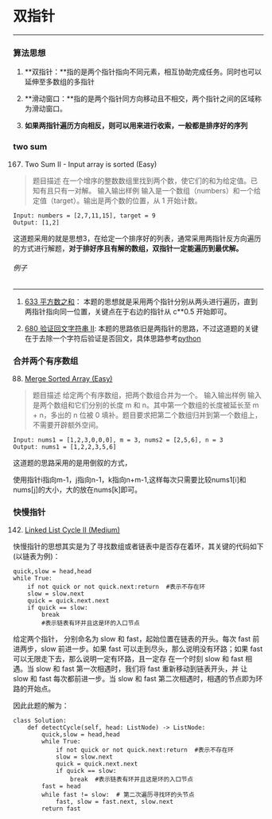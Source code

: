 # 双指针
---

### 算法思想

1. **双指针：**指的是两个指针指向不同元素，相互协助完成任务。同时也可以延伸至多数组的多指针

2. **滑动窗口：**指的是两个指针同方向移动且不相交，两个指针之间的区域称为滑动窗口。

3. **如果两指针遍历方向相反，则可以用来进行收索，一般都是排序好的序列**

### two sum
167. Two Sum II - Input array is sorted (Easy)
> 题目描述
> 在一个增序的整数数组里找到两个数，使它们的和为给定值。已知有且只有一对解。
> 输入输出样例
> 输入是一个数组（numbers）和一个给定值（target）。输出是两个数的位置，从 1 开始计数。
```
Input: numbers = [2,7,11,15], target = 9
Output: [1,2]
```

这道题采用的就是思想3，在给定一个排序好的列表，通常采用两指针反方向遍历的方式进行解题，**对于排好序且有解的数组，双指针一定能遍历到最优解。**

######  例子
------
1.  [633 平方数之和](https://leetcode-cn.com/problems/sum-of-square-numbers)：
	本题的思想就是采用两个指针分别从两头进行遍历，直到两指针指向同一位置，关键点在于右边的指针从 c**0.5 开始即可。

2. [680 验证回文字符串 Ⅱ](https://leetcode-cn.com/problems/valid-palindrome-ii/):
	本题的思路依旧是两指针的思路，不过这道题的关键在于去除一个字符后验证是否回文，具体思路参考[python](./daily/680_2020-07-02.md)




###  合并两个有序数组
88. [Merge Sorted Array (Easy)](https://leetcode.com/problems/merge-sorted-array/)
> 题目描述
> 给定两个有序数组，把两个数组合并为一个。
> 输入输出样例
> 输入是两个数组和它们分别的长度 m 和 n。其中第一个数组的长度被延长至 m + n，多出的
> n 位被 0 填补。题目要求把第二个数组归并到第一个数组上，不需要开辟额外空间。

```
Input: nums1 = [1,2,3,0,0,0], m = 3, nums2 = [2,5,6], n = 3
Output: nums1 = [1,2,2,3,5,6]
```
这道题的思路采用的是用倒叙的方式，

使用指针i指向m-1，j指向n-1，k指向n+m-1,这样每次只需要比较nums1[i]和nums[j]的大小，大的放在nums[k]即可。

###  快慢指针
142. [Linked List Cycle II (Medium)](https://leetcode.com/problems/linked-list-cycle-ii/)


快慢指针的思想其实是为了寻找数组或者链表中是否存在着环，其关键的代码如下(以链表为例)：
```
quick,slow = head,head
while True:
	if not quick or not quick.next:return  #表示不存在环
	slow = slow.next
	quick = quick.next.next
	if quick == slow:
		break
		#表示链表有环并且这是环的入口节点
```
给定两个指针，
分别命名为 slow 和 fast，起始位置在链表的开头。每次 fast 前进两步，slow 前进一步。如果 fast
可以走到尽头，那么说明没有环路；如果 fast 可以无限走下去，那么说明一定有环路，且一定存
在一个时刻 slow 和 fast 相遇。当 slow 和 fast 第一次相遇时，我们将 fast 重新移动到链表开头，并
让 slow 和 fast 每次都前进一步。当 slow 和 fast 第二次相遇时，相遇的节点即为环路的开始点。

因此此题的解为：
```
class Solution:
    def detectCycle(self, head: ListNode) -> ListNode:
		quick,slow = head,head
		while True:
			if not quick or not quick.next:return  #表示不存在环
			slow = slow.next
			quick = quick.next.next
			if quick == slow:
				break  #表示链表有环并且这是环的入口节点
		fast = head
		while fast != slow:  # 第二次遍历寻找环的头节点
			fast, slow = fast.next, slow.next
		return fast

```